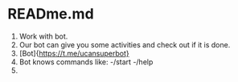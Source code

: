 # READme.md

1) Work with bot.
2) Our bot can give you some activities and check out if it is done.
3) [Bot]{https://t.me/ucansuperbot}
4) Bot knows commands like:
-/start
-/help
5)
